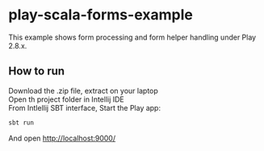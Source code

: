 # play-scala-forms-example

This example shows form processing and form helper handling under Play 2.8.x.

## How to run
Download the .zip file, extract on your laptop <br>
Open th project folder in Intellij IDE <br>
From Intlellij SBT interface, Start the Play app:

```bash
sbt run
```

And open [http://localhost:9000/](http://localhost:9000/)


